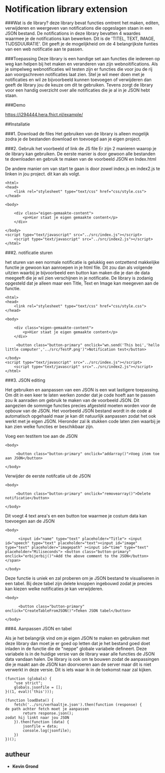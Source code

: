 # Notification library extension

###Wat is de library?
deze library bevat functies omtrent het maken, editen, verwijderen en weergeven van notifications die opgeslagen staan in een JSON bestand. De notifications in deze library bevatten 4 waardes waarmee je de notifications kan bewerken. Dit is de 'TITEL, TEXT, IMAGE, TIJDSDUURATIE'. Dit geeft je de mogelijkheid om de 4 belangrijkste funties van een web notificatie aan te passen.

###Toepassing
Deze library is een handige set aan functies die iedereen op weg kan helpen bij het maken en veranderen van zijn webnoitifications. Als je simpelweg webnotificaties wil testen zijn er functies die voor jou de rij aan voorgschreven notificaties laat zien. Stel je wil meer doen met je notificaties en wil ze bijvoorbeeld kunnen toevoegen of verwijderen dan geeft de library jou de keuze om dit te gebruiken. Tevens zorgt de library voor een handig overzicht over alle notificaties die je al in je JSON hebt staan.

###Demo

https://i294444.hera.fhict.nl/example/

##Installatie

###1. Download de files
Het gebruiken van de library is alleen mogelijk zodra je de bestanden download en toevoegd aan je eigen project.

###2. Gebruik het voorbeeld of link de JS file
Er zijn 2 manieren waarop je de library kan gebruiken. De eerste manier is door gewoon alle bestanden te downloaden en gebruik te maken van de voorbeeld JSON en Index.html

De andere manier om van start te gaan is door zowel index.js en index2.js te linken in jou project. dit kan als volgt.
```
<html>
<head>
    <link rel="stylesheet" type="text/css" href="css/style.css">
</head>

<body>

    <div class="eigen-gemaakte-content">
        <p>Hier staat je eigen gemaakte content</p>
    </div>

</body>
<script type="text/javascript" src="../src/index.js"></script>
    <script type="text/javascript" src="../src/index2.js"></script>
</html>
```

###2. notificatie sturen

het sturen van een normale notificatie is gelukkig een ontzettend makkelijke functie je gewoon kan aanroepen in je html file. Dit zou dan als volgende uitzien waarbij je bijvoorbeeld een button kan maken die je dan de data meegeeft die je wil zien verschijnen in je notificatie. De library is zodanig opgesteld dat je alleen maar een Title, Text en Image kan meegeven aan de functie.
```
<html>
<head>
    <link rel="stylesheet" type="text/css" href="css/style.css">
</head>

<body>

    <div class="eigen-gemaakte-content">
        <p>Hier staat je eigen gemaakte content</p>
    </div>
    
     <button class="button-primary" onclick="wn.send('This boi','hello little computer','../src/TestP.png')">Notification test</button>
    
</body>
<script type="text/javascript" src="../src/index.js"></script>
    <script type="text/javascript" src="../src/index2.js"></script>
</html>
```
###3. JSON  editing

Het gebruiken en aanpassen van een JSON is een wat lastigere toepassing. Om dit in een keer te laten werken zonder dat je code hoeft aan te passen zou ik aanraden om gebruik te maken van de voorbeeld JSON. Dit aangezien de sommige functies precies afgesteld moeten worden voor de opbouw van de JSON. Het voorbeeld JSON bestand wordt in de code al automatisch opgehaald maar je kan dit natuurlijk aanpassen zodat het ook werkt met je eigen JSON. Hieronder zal ik stukken code laten zien waarbij je kan zien welke functies er beschikbaar zijn.


Voeg een testitem toe aan de JSON
```
<body>

     <button class="button-primary" onclick="addarray()">Voeg item toe aan JSON</button>
    
</body>
```
Verwijder de eerste notifcatie uit de JSON
```
<body>

     <button class="button-primary" onclick="removearray()">Delete notificatie</button>
    
</body>
```
Dit voegt 4 text area's en een button toe waarmee je costum data kan toevoegen aan de JSON
```
<body>

      <input id="name" type="text" placeholder="Title"> <input id="speech" type="text" placeholder="text"><input id="image" type="text" placeholder="imagepath" ><input id="time" type="text" placeholder="Miliseconds"> <button class="button-primary" onclick="erbijerbij()">Add the above comment to the JSON</button></span>
 
</body>
```
Deze functie is uniek en zal proberen om je JSON bestand te visualiseren in een tabel. Bij deze tabel zijn delete knoppen ingebouwd zodat je precies kan kiezen welke notificaties je kan verwijderen.
```
<body>

      <button class="button-primary" onclick="CreateTableFromJSON()">Teken JSON tabel</button>

</body>
```

###4. Aanpassen JSON en tabel

Als je het belangrijk vind om je eigen JSON te maken en gebruiken met deze library dan moet je er goed op letten dat je het bestand goed doet inladen in de functie die de "neppe" globale variabele defineert. Deze variabele is in de huidige versie van de library waar alle functies de JSON data vandaan halen. De library is ook om te bouwen zodat de aanpassingen die je maakt aan de JSON kan doorvoeren aan de server maar dit is niet verwerkt in deze versie. Dit is iets waar ik in de toekomst naar zal kijken.

```
(function (globals) {
    "use strict";
    globals.jsonfile = [];
}((1, eval)('this')));

(function loadData() {
    fetch('../src/verhaaltje.json').then(function (response) {          de path achter fetch moet je aanpassen
        return response.json();                                         zodat hij linkt naar jou JSON
    }).then(function (data) {
        jsonfile = data;
        console.log(jsonfile);
    })
})();

```

## autheur 

* **Kevin Grond**

